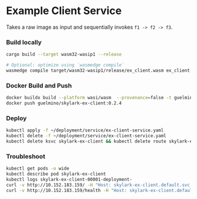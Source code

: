 # Example Client Service
Takes a raw image as input and sequentially invokes `f1 -> f2 -> f3`.

### Build locally
```bash
cargo build --target wasm32-wasip1 --release

# Optional: optimize using `wasmedge compile`
wasmedge compile target/wasm32-wasip1/release/ex_client.wasm ex_client.wasm
```

### Docker Build and Push
```bash
docker buildx build --platform wasi/wasm  --provenance=false -t guelmino/skylark-ex-client:0.2.4 . --no-cache
docker push guelmino/skylark-ex-client:0.2.4
```
### Deploy
```bash
kubectl apply -f ~/deployment/service/ex-client-service.yaml
kubectl delete -f ~/deployment/service/ex-client-service.yaml
kubectl delete ksvc skylark-ex-client && kubectl delete route skylark-ex-client && kubectl delete configuration skylark-ex-client && kubectl delete svc skylark-ex-client

```
### Troubleshoot
```bash
kubectl get pods -o wide
kubectl describe pod skylark-ex-client
kubectl logs skylark-ex-client-00001-deployment-
curl -v http://10.152.183.159/ -H "Host: skylark-ex-client.default.svc.cluster.local"
curl -v http://10.152.183.159/health -H "Host: skylark-ex-client.default.svc.cluster.local"

```

